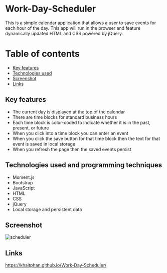 # Work-Day-Scheduler

This is a simple calendar application that allows a user to save events for each hour of the day. This app will run in the browser and feature dynamically updated HTML and CSS powered by jQuery.


Table of contents
=================

<!--ts-->
   * [Key features](#Key-features)
   * [Technologies used](##Technologies-used-and-programming-techniques)
   * [Screenshot](##Screenshot)
   * [Links](##Links)
<!--te-->


## Key features

* The current day is displayed at the top of the calendar
* There are time blocks for standard business hours
* Each time block is color-coded to indicate whether it is in the past, present, or future
* When you click into a time block you can enter an event
* When you click the save button for that time block then the text for that event is saved in local storage
* When you refresh the page then the saved events persist

## Technologies used and programming techniques

* Moment.js
* Bootstrap
* JavaScript
* HTML
* CSS
* jQuery
* Local storage and persistent data

## Screenshot
![scheduler](https://user-images.githubusercontent.com/74043730/107032228-92176a80-6807-11eb-8610-ca13894f46dc.PNG)
## Links
https://khaitphan.github.io/Work-Day-Scheduler/
